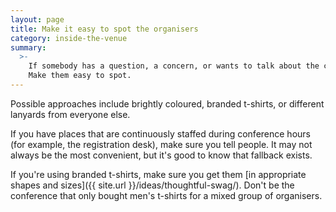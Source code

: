 ```yaml
---
layout: page
title: Make it easy to spot the organisers
category: inside-the-venue
summary:
  >-
    If somebody has a question, a concern, or wants to talk about the code of conduct, they need to find an organiser.
    Make them easy to spot.
---
```


Possible approaches include brightly coloured, branded t-shirts, or different lanyards from everyone else.

If you have places that are continuously staffed during conference hours (for example, the registration desk), make sure you tell people.
It may not always be the most convenient, but it's good to know that fallback exists.

If you're using branded t-shirts, make sure you get them [in appropriate shapes and sizes]({{ site.url }}/ideas/thoughtful-swag/).
Don't be the conference that only bought men's t-shirts for a mixed group of organisers.
